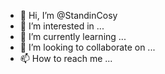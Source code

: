 - 👋 Hi, I’m @StandinCosy
- 👀 I’m interested in ...
- 🌱 I’m currently learning ...
- 💞️ I’m looking to collaborate on ...
- 📫 How to reach me ...

<!---
StandinCosy/StandinCosy is a ✨ special ✨ repository because its `README.md` (this file) appears on your GitHub profile.
You can click the Preview link to take a look at your changes.
--->
